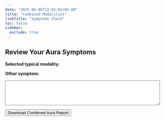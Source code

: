 ```yaml
---
date: "2025-04-06T12:45:02+02:00"
title: "Combined Modalities"
linkTitle: "Symptoms Check"
toc: false
sidebar:
  exclude: true
---
```


<link rel="stylesheet" href="/css/symptom-check.css" />

<h2>Review Your Aura Symptoms</h2>

<p><strong>Selected typical modality:</strong> <span id="selectedTypical"></span></p>

<p><strong>Other symptom:</strong></p>
<textarea id="otherDescription" rows="5" style="width: 100%;"></textarea>

<button id="generatePdfBtn" class="btn">Download Combined Aura Report</button>

<!-- Scripts -->
<script src="https://cdnjs.cloudflare.com/ajax/libs/jspdf/2.5.1/jspdf.umd.min.js"></script>
<script src="/js/generateAuraReport.js"></script>
<script src="/js/plusOther.js"></script>
